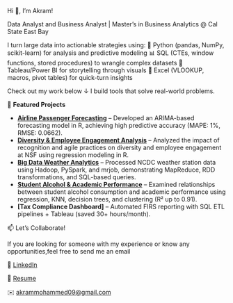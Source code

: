 Hi 👋, I’m Akram!

Data Analyst and Business Analyst | Master’s in Business Analytics @ Cal State East Bay

I turn large data into actionable strategies using:
🐍 Python (pandas, NumPy, scikit-learn) for analysis and predictive modeling
📊 SQL (CTEs, window functions, stored procedures) to wrangle complex datasets
🎨 Tableau/Power BI for storytelling through visuals
🧩 Excel (VLOOKUP, macros, pivot tables) for quick-turn insights

Check out my work below ↓ I build tools that solve real-world problems.

🚀 **Featured Projects**

- **[Airline Passenger Forecasting](https://github.com/itsakram-dot/BAN-673-Airline-Passenger-Forecast)** – Developed an ARIMA-based forecasting model in R, achieving high predictive accuracy (MAPE: 1%, RMSE: 0.0662).
- **[Diversity & Employee Engagement Analysis](https://github.com/itsakram-dot/diversity-employee-engagement-nsf)** – Analyzed the impact of recognition and agile practices on diversity and employee engagement at NSF using regression modeling in R.
- **[Big Data Weather Analytics](https://github.com/itsakram-dot/big-data-weather-analytics)** – Processed NCDC weather station data using Hadoop, PySpark, and mrjob, demonstrating MapReduce, RDD transformations, and SQL-based queries.
- **[Student Alcohol & Academic Performance](https://github.com/itsakram-dot/student-alcohol-performance)** – Examined relationships between student alcohol consumption and academic performance using regression, KNN, decision trees, and clustering (R² up to 0.91).
- **[Tax Compliance Dashboard]** – Automated FIRS reporting with SQL ETL pipelines + Tableau (saved 30+ hours/month).

📫 Let’s Collaborate!

If you are looking for someone with my experience or know any opportunities,feel free to send me an email

💼 [LinkedIn](http://www.linkedin.com/in/akram-mohammed-465052134)  

📄 [Resume](https://github.com/itsakram-dot/itsakram-dot/raw/main/Akram%20Mohammed%20-%20Resume%20March.pdf) 

✉️ [akrammohammed09@gmail.com](mailto:akrammohammed09@gmail.com)
